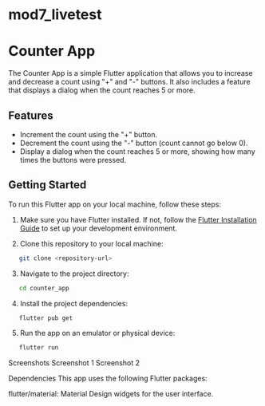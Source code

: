 # mod7_livetest

# Counter App

The Counter App is a simple Flutter application that allows you to increase and decrease a count using "+" and "-" buttons. It also includes a feature that displays a dialog when the count reaches 5 or more.

## Features

- Increment the count using the "+" button.
- Decrement the count using the "-" button (count cannot go below 0).
- Display a dialog when the count reaches 5 or more, showing how many times the buttons were pressed.

## Getting Started

To run this Flutter app on your local machine, follow these steps:

1. Make sure you have Flutter installed. If not, follow the [Flutter Installation Guide](https://flutter.dev/docs/get-started/install) to set up your development environment.

2. Clone this repository to your local machine:

```bash
   git clone <repository-url>
```
3. Navigate to the project directory:
```bash
   cd counter_app
```
4. Install the project dependencies:
```bash
   flutter pub get
```
5. Run the app on an emulator or physical device:

```bash
   flutter run
```
Screenshots
Screenshot 1
Screenshot 2

Dependencies
This app uses the following Flutter packages:

flutter/material: Material Design widgets for the user interface.